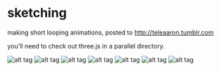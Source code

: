 sketching
=========

making short looping animations, posted to http://teleaaron.tumblr.com

you'll need to check out three.js in a parallel directory.

![alt tag](http://31.media.tumblr.com/9b0867bb56739a2b1afcb2ff975eba59/tumblr_mvftf1W8qJ1r0yj59o1_100.gif)
![alt tag](http://25.media.tumblr.com/233f51fab319ee6decb68b3cbefb6dd5/tumblr_mvhkspbg691r0yj59o1_100.gif)
![alt tag](http://24.media.tumblr.com/86848bc572e4924a3798a6acc76be652/tumblr_mvwhk9o3Z81r0yj59o1_r1_100.gif)
![alt tag](http://24.media.tumblr.com/04ae2ae86eb704785dee0fd45f63df95/tumblr_mw3vibQShF1r0yj59o1_100.gif)
![alt tag](http://24.media.tumblr.com/9d651fcda3ec09958c3006631b7f292c/tumblr_mw7j3ouvQH1r0yj59o1_100.gif)
![alt tag](http://25.media.tumblr.com/cff9987f4e880c29c80e1a1f10acf76b/tumblr_mw9tqcTuET1r0yj59o1_100.gif)
![alt tag](http://24.media.tumblr.com/c2d54c4a4030dc70ad84b677baffad40/tumblr_mwgqzwcOOA1r0yj59o1_100.gif)
